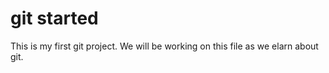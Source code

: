 # git started
This is my first git project. We will be working on this file as we elarn about git.


